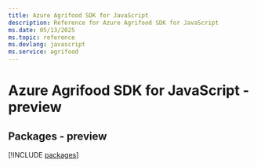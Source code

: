 ```yaml
---
title: Azure Agrifood SDK for JavaScript
description: Reference for Azure Agrifood SDK for JavaScript
ms.date: 05/13/2025
ms.topic: reference
ms.devlang: javascript
ms.service: agrifood
---
```

# Azure Agrifood SDK for JavaScript - preview
## Packages - preview
[!INCLUDE [packages](agrifood-index.md)]